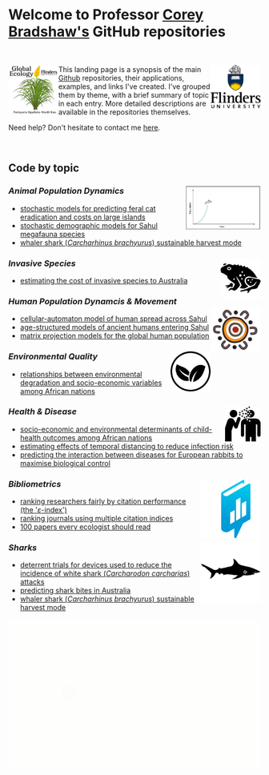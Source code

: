 # Welcome to Professor [Corey Bradshaw's](http://GlobalEcologyFlinders.com/people/#CJAB) GitHub repositories
<br>


[<img src="GEL Logo Kaurna.png" alt="Global Ecology Laboratory" width="100" align="left" />](http://GlobalEcologyFlinders.com)
[<img src="F_V_CMYK.png" alt="Flinders University" width="100" align="right" />](http://www.flinders.edu.au)
This landing page is a synopsis of the main [Github](https://github.com/cjabradshaw/) repositories, their applications, examples, and links I've created. I've grouped them by theme, with a brief summary of topic in each entry. More detailed descriptions are available in the repositories themselves.

Need help? Don't hesitate to contact me [here](mailto:corey.bradshaw@flinders.edu.au).

<br>

## Code by topic

### _Animal Population Dynamics_ <img src="popdynam.jpg" width="150" align="right" />
- [stochastic models for predicting feral cat eradication and costs on large islands](https://github.com/cjabradshaw/FeralCatEradication)
- [stochastic demographic models for Sahul megafauna species](https://github.com/cjabradshaw/MegafaunaSusceptibility)
- [whaler shark (_Carcharhinus brachyurus_) sustainable harvest mode](https://github.com/cjabradshaw/WhalerSharkModel)

### _Invasive Species_ <img src="toad.png" height="80" align="right" />
- [estimating the cost of invasive species to Australia](https://github.com/cjabradshaw/InvasiveSppCostsAustralia)

### _Human Population Dynamcis & Movement_ <img src="people.png" width="100" align="right" />
- [cellular-automaton model of human spread across Sahul](https://github.com/cjabradshaw/SahulHumanSpread)
- [age-structured models of ancient humans entering Sahul](https://github.com/cjabradshaw/SahulHuman)
- [matrix projection models for the global human population](https://github.com/cjabradshaw/globalhumanmodel)

### _Environmental Quality_ <img src="environment.png" height="80" align="right" />
- [relationships between environmental degradation and socio-economic variables among African nations](https://github.com/cjabradshaw/EnvironRankAfrica)

### _Health & Disease_ <img src="disease.png" height="70" align="right" />
- [socio-economic and environmental determinants of child-health outcomes among African nations](https://github.com/cjabradshaw/AfricaChildHealth)
- [estimating effects of temporal distancing to reduce infection risk](https://github.com/cjabradshaw/COVID19distancing)
- [predicting the interaction between diseases for European rabbits to maximise biological control](https://github.com/cjabradshaw/diseasesynergy)

### _Bibliometrics_  <img src="bibliometrics.png" height="120" align="right" />
- [ranking researchers fairly by citation performance (the '_ε_-index')](https://github.com/cjabradshaw?tab=repositories)
- [ranking journals using multiple citation indices](https://github.com/cjabradshaw/JournalRanks)
- [100 papers every ecologist should read](https://github.com/cjabradshaw/HIPE)

### _Sharks_  <img src="shark.png" width="120" align="right" />
- [deterrent trials for devices used to reduce the incidence of white shark (_Carcharodon carcharias_) attacks](https://github.com/cjabradshaw/whitesharkdeterrents)
- [predicting shark bites in Australia](https://github.com/cjabradshaw/sharkbite)
- [whaler shark (_Carcharhinus brachyurus_) sustainable harvest mode](https://github.com/cjabradshaw/WhalerSharkModel)

[<img src="animatedCABAH logo.gif" alt="ARC Centre of Excellence for Australian Biodiversity and Heritage" height="300" align="center" />](http://EpicAustralia.org.au)

